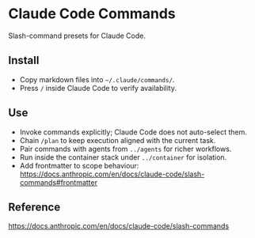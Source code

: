 # Claude Code Commands

Slash-command presets for Claude Code.

## Install
- Copy markdown files into `~/.claude/commands/`.
- Press `/` inside Claude Code to verify availability.

## Use
- Invoke commands explicitly; Claude Code does not auto-select them.
- Chain `/plan` to keep execution aligned with the current task.
- Pair commands with agents from `../agents` for richer workflows.
- Run inside the container stack under `../container` for isolation.
- Add frontmatter to scope behaviour: https://docs.anthropic.com/en/docs/claude-code/slash-commands#frontmatter

## Reference
https://docs.anthropic.com/en/docs/claude-code/slash-commands

